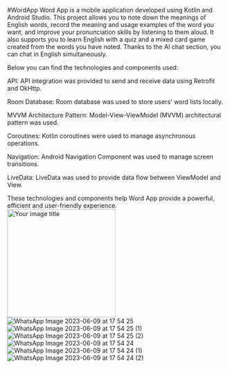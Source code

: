 #WordApp
Word App is a mobile application developed using Kotlin and Android Studio. This project allows you to note down the meanings of English words, record the meaning and usage examples of the word you want, and improve your pronunciation skills by listening to them aloud. It also supports you to learn English with a quiz and a mixed card game created from the words you have noted. Thanks to the AI chat section, you can chat in English simultaneously.

Below you can find the technologies and components used:

API: API integration was provided to send and receive data using Retrofit and OkHttp.

Room Database: Room database was used to store users' word lists locally.

MVVM Architecture Pattern: Model-View-ViewModel (MVVM) architectural pattern was used.

Coroutines: Kotlin coroutines were used to manage asynchronous operations.

Navigation: Android Navigation Component was used to manage screen transitions.

LiveData: LiveData was used to provide data flow between ViewModel and View.

These technologies and components help Word App provide a powerful, efficient and user-friendly experience.
<img src="[https://github.com/your_image.png](https://github.com/HakanAkduman/WordApp/assets/116838734/eece2667-6a1f-49f0-9bf8-cd4dc22412f0)" alt="Your image title" width="250"/>
![WhatsApp Image 2023-06-09 at 17 54 25](https://github.com/HakanAkduman/WordApp/assets/116838734/eece2667-6a1f-49f0-9bf8-cd4dc22412f0) ![WhatsApp Image 2023-06-09 at 17 54 25 (1)](https://github.com/HakanAkduman/WordApp/assets/116838734/9121c901-b7c8-4ae1-9f0b-1533dfeaa536)![WhatsApp Image 2023-06-09 at 17 54 25 (2)](https://github.com/HakanAkduman/WordApp/assets/116838734/26553ace-258f-4bc7-b60e-cd2e4123f34a)
![WhatsApp Image 2023-06-09 at 17 54 24](https://github.com/HakanAkduman/WordApp/assets/116838734/8eadc56f-3c8d-4dce-ba12-da30dae375f7)![WhatsApp Image 2023-06-09 at 17 54 24 (1)](https://github.com/HakanAkduman/WordApp/assets/116838734/eec4885a-6eef-4ec1-aea4-5f880c490b19)![WhatsApp Image 2023-06-09 at 17 54 24 (2)](https://github.com/HakanAkduman/WordApp/assets/116838734/73f93f65-c493-4393-a0bb-3cbf46662d82)




